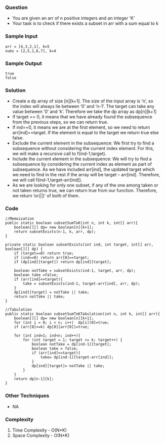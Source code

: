 ### Question
- You are given an arr of n positive integers and an integer 'K'
- Your task is to check if there exists a subset in arr with a sum equal to k

### Sample Input
    arr = [4,3,2,1], k=5
    nums = [2,5,1,6,7], k=4

### Sample Output
    true
    false

### Solution
- Create a dp array of size [n][k+1]. The size of the input array is ‘n’, so the index will always lie between ‘0’ and ‘n-1’. The target can take any value between ‘0’ and ‘k’. Therefore we take the dp array as dp[n][k+1]
- If target == 0, it means that we have already found the subsequence from the previous steps, so we can return true. 
- If ind==0, it means we are at the first element, so we need to return arr[ind]==target. If the element is equal to the target we return true else false.
- Exclude the current element in the subsequence: We first try to find a subsequence without considering the current index element. For this, we will make a recursive call to f(ind-1,target). 
- Include the current element in the subsequence: We will try to find a subsequence by considering the current index as element as part of subsequence. As we have included arr[ind], the updated target which we need to find in the rest if the array will be target – arr[ind]. Therefore, we will call f(ind-1,target-arr[ind]).
- As we are looking for only one subset, if any of the one among taken or not taken returns true, we can return true from our function. Therefore, we return ‘or(||)’ of both of them.

### Code
    //Memoization
    public static boolean subsetSumToK(int n, int k, int[] arr){
        boolean[][] dp= new boolean[n][k+1];
        return subsetExists(n-1, k, arr, dp);
    }

    private static boolean subsetExists(int ind, int target, int[] arr, boolean[][] dp) {
        if (target==0) return true;
        if (ind==0) return arr[0]==target;
        if (dp[ind][target]) return dp[ind][target];

        boolean notTake = subsetExists(ind-1, target, arr, dp);
        boolean take =false;
        if (arr[ind]<=target){
            take = subsetExists(ind-1, target-arr[ind], arr, dp);
        }
        dp[ind][target] = notTake || take;
        return notTake || take;
    }

    //Tabulation
    public static boolean subsetSumToKTabulation(int n, int k, int[] arr){
        boolean[][] dp= new boolean[n][k+1];
        for (int i = 0; i < n; i++)  dp[i][0]=true;
        if (arr[0]<=k) dp[0][arr[0]]=true;

        for (int ind=1; ind<n; ind++){
            for (int target = 1; target <= k; target++) {
                boolean notTake = dp[ind-1][target];
                boolean take = false;
                if (arr[ind]<=target){
                    take= dp[ind-1][target-arr[ind]];
                }
                dp[ind][target]= notTake || take;
            }
        }
        return dp[n-1][k];
    }

### Other Techniques
- NA

### Complexity
1. Time Complexity - O(N*K)
2. Space Complexity - O(N*K)
